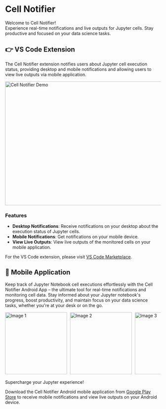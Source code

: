 # Cell Notifier

Welcome to Cell Notifier! 
<br>
Experience real-time notifications and live outputs for Jupyter cells. Stay productive and focused on your data science tasks.

## 👉 VS Code Extension

The Cell Notifier extension notifies users about Jupyter cell execution status, providing desktop and mobile notifications and allowing users to view live outputs via mobile application.

<img src="./assets_readme/cellNotifierVscodeDemo.gif" alt="Cell Notifier Demo" width="700" height="400">

### Features

- **Desktop Notifications**: Receive notifications on your desktop about the execution status of Jupyter cells.
- **Mobile Notifications**: Get notifications on your mobile device.
- **View Live Outputs**: View live outputs of the monitored cells on your mobile application.

<p>For the VS Code extension, please visit <a href="https://marketplace.visualstudio.com/items?itemName=KireshvanthB.cell-notifier">VS Code Marketplace</a>.</p>

## 📱 Mobile Application

Keep track of Jupyter Notebook cell executions effortlessly with the Cell Notifier Android App – the ultimate tool for real-time notifications and monitoring cell data. Stay informed about your Jupyter notebook's progress, boost productivity, and maintain focus on your data science tasks, whether you're at your desk or on the go.

<div style="display: flex; overflow-x: auto; scrollbar-width: none; -ms-overflow-style: none;">
    <img src="https://github.com/Kireshvanth/cell-notifier-vscode-docs/assets/82997176/189a7e97-4200-4a28-9408-6b978b9b40d9" alt="Image 1" style="width: 200px; height: auto; margin-right: 10px;">
    <img src="https://github.com/Kireshvanth/cell-notifier-vscode-docs/assets/82997176/da9be1f5-5380-4269-bbd2-a9648676677c" alt="Image 2" style="width: 200px; height: auto; margin-right: 10px;">
    <img src="https://github.com/Kireshvanth/cell-notifier-vscode-docs/assets/82997176/10443e68-6a09-413d-a30a-1a270a3ecc27" alt="Image 3" style="width: 200px; height: auto; margin-right: 10px;">
    <img src="https://github.com/Kireshvanth/cell-notifier-vscode-docs/assets/82997176/f2827c44-5079-40ec-a688-45ce6bf479c0" alt="Image 4" style="width: 200px; height: auto; margin-right: 10px;">
    <img src="https://github.com/Kireshvanth/cell-notifier-vscode-docs/assets/82997176/54d63de4-34c2-4f03-a463-93f452226edb" alt="Image 5" style="width: 200px; height: auto; margin-right: 10px;">
    <img src="https://github.com/Kireshvanth/cell-notifier-vscode-docs/assets/82997176/7868a501-a612-4744-bb6a-6d724851a565" alt="Image 6" style="width: 200px; height: auto; margin-right: 10px;">
    <img src="https://github.com/Kireshvanth/cell-notifier-vscode-docs/assets/82997176/df59e07b-6851-48d8-b15b-14a5bc678a7a" alt="Image 7" style="width: 200px; height: auto; margin-right: 10px;">
    <img src="https://github.com/Kireshvanth/cell-notifier-vscode-docs/assets/82997176/850e205e-c510-4506-ac73-260c8a3c34e0" alt="Image 8" style="width: 200px; height: auto; margin-right: 10px;">
</div>

<br>
Supercharge your Jupyter experience!
<br>
<p>Download the Cell Notifier Android mobile application from <a href="https://play.google.com/store/apps/details?id=com.kireshvanth.cell_notifier_flutter">Google Play Store</a> to receive mobile notifications and view live outputs on your Android device.</p>
